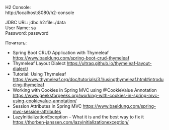 H2 Console: \
http://localhost:8080/h2-console

JDBC URL: jdbc:h2:file:./data \
User Name: sa \
Password: password

Почитать:

- Spring Boot CRUD Application with Thymeleaf https://www.baeldung.com/spring-boot-crud-thymeleaf
- Thymeleaf Layout Dialect https://ultraq.github.io/thymeleaf-layout-dialect/
- Tutorial: Using Thymeleaf https://www.thymeleaf.org/doc/tutorials/3.1/usingthymeleaf.html#introducing-thymeleaf
- Working with Cookies in Spring MVC using @CookieValue Annotation https://www.geeksforgeeks.org/working-with-cookies-in-spring-mvc-using-cookievalue-annotation/
- Session Attributes in Spring MVC https://www.baeldung.com/spring-mvc-session-attributes
- LazyInitializationException – What it is and the best way to fix it https://thorben-janssen.com/lazyinitializationexception/
